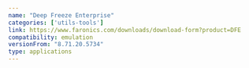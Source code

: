 ```yaml
---
name: "Deep Freeze Enterprise"
categories: ['utils-tools']
link: https://www.faronics.com/downloads/download-form?product=DFE
compatibility: emulation
versionFrom: "8.71.20.5734"
type: applications
---
```


